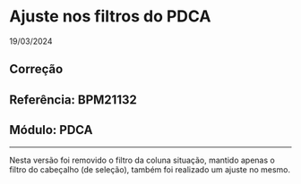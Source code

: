 # Ajuste nos filtros do PDCA
19/03/2024
## Correção
## Referência: BPM21132
## Módulo: PDCA
***

Nesta versão foi removido o filtro da coluna situação, mantido apenas o filtro do cabeçalho (de seleção), também foi realizado um ajuste no mesmo.